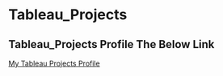 # Tableau_Projects
## Tableau_Projects Profile The Below Link 
[My Tableau Projects Profile](https://public.tableau.com/app/profile/yousef.mohamed6642)
